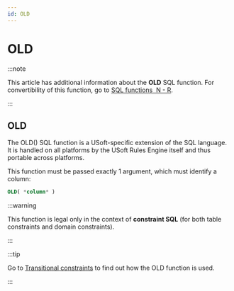 ```yaml
---
id: OLD
---
```


# OLD




:::note

This article has additional information about the **OLD** SQL function.
For convertibility of this function, go to [SQL functions  N - R](/docs/Modeller_and_Rules_Engine/SQL_functions/SQL_functions_NR.md).

:::

## **OLD**

The OLD() SQL function is a USoft-specific extension of the SQL language. It is handled on all platforms by the USoft Rules Engine itself and thus portable across platforms.

This function must be passed exactly 1 argument, which must identify a column:

```sql
OLD( *column* )
```


:::warning

This function is legal only in the context of **constraint SQL** (for both table constraints and domain constraints).

:::


:::tip

Go to [Transitional constraints](/docs/Modeller_and_Rules_Engine/Constraints/Transitional_constraints.md) to find out how the OLD function is used.

:::
